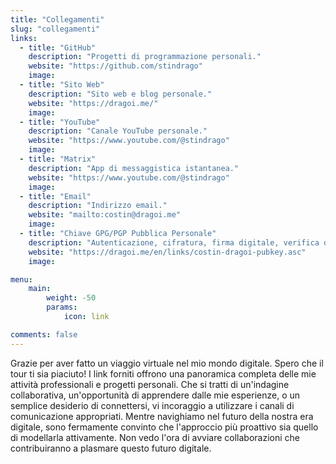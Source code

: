 ```yaml
---
title: "Collegamenti"
slug: "collegamenti"
links:
  - title: "GitHub"
    description: "Progetti di programmazione personali."
    website: "https://github.com/stindrago"
    image:
  - title: "Sito Web"
    description: "Sito web e blog personale."
    website: "https://dragoi.me/"
    image:
  - title: "YouTube"
    description: "Canale YouTube personale."
    website: "https://www.youtube.com/@stindrago"
    image:
  - title: "Matrix"
    description: "App di messaggistica istantanea."
    website: "https://www.youtube.com/@stindrago"
    image:
  - title: "Email"
    description: "Indirizzo email."
    website: "mailto:costin@dragoi.me"
    image:
  - title: "Chiave GPG/PGP Pubblica Personale"
    description: "Autenticazione, cifratura, firma digitale, verifica d'identità, integrità dei dati."
    website: "https://dragoi.me/en/links/costin-dragoi-pubkey.asc"
    image:

menu:
    main:
        weight: -50
        params:
            icon: link

comments: false
---
```


Grazie per aver fatto un viaggio virtuale nel mio mondo digitale. Spero che il tour ti sia piaciuto! I link forniti offrono una panoramica completa delle mie attività professionali e progetti personali. Che si tratti di un'indagine collaborativa, un'opportunità di apprendere dalle mie esperienze, o un semplice desiderio di connettersi, vi incoraggio a utilizzare i canali di comunicazione appropriati. Mentre navighiamo nel futuro della nostra era digitale, sono fermamente convinto che l'approccio più proattivo sia quello di modellarla attivamente. Non vedo l'ora di avviare collaborazioni che contribuiranno a plasmare questo futuro digitale.
